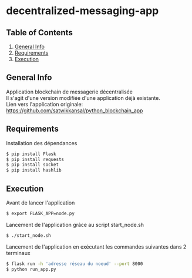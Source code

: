 # decentralized-messaging-app

## Table of Contents
1. [General Info](#general-info)
2. [Requirements](#requirements)
3. [Execution](#execution)

## General Info

Application blockchain de messagerie décentralisée</br>
Il s'agit d'une version modifiée d'une application déjà existante.</br>
Lien vers l'application originale:
https://github.com/satwikkansal/python_blockchain_app

## Requirements

Installation des dépendances
```sh
$ pip install Flask
$ pip install requests
$ pip install socket
$ pip install hashlib
```

## Execution

Avant de lancer l'application
```sh
$ export FLASK_APP=node.py
```

Lancement de l'application grâce au script start_node.sh
```sh
$ ./start_node.sh
```

Lancement de l'application en exécutant les commandes suivantes dans 2 terminaux
```sh
$ flask run -h 'adresse réseau du noeud' --port 8000
$ python run_app.py
```
